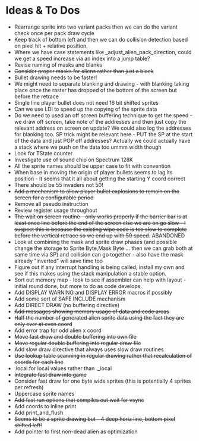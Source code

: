 # Ideas & To Dos

* Rearrange sprite into two variant packs then we can do the variant check once per pack draw cycle
* Keep track of bottom left and then we can do collision detection based on pixel hit + relative position.
* Where we have case statements like _adjust_alien_pack_direction, could we get a speed increase via an index into a jump table?
* Revise naming of masks and blanks
* ~~Consider proper masks for aliens rather than just a block~~
* Bullet drawing needs to be faster!
* We might need to separate blanking and drawing - with blanking taking place once the raster has dropped of the bottom of the screen but before the retrace
* Single line player bullet does not need 16 bit shifted sprites
* Can we use LDI to speed up the copying of the sprite data
* Do we need to used an off screen buffering technique to get the speed - we draw off screen, take note of the addresses and then just copy the relevant address on screen on update?  We could also log the addresses for blanking too.  SP trick might be relevant here - PUT the SP at the start of the data and just POP off addresses?   Actually we could actually have a stack where we push on the data too ummm width though
* Look for TState counter
* Investigate use of sound chip on Spectrum 128K
* All the sprite names should be upper case to fit with convention
* When base in moving the origin of player bullets seems to lag its position - it seems that it all about getting the starting Y coord correct
* There should be 55 invaders not 50!
* ~~Add a mechanism to allow player bullet explosions to remain on the screen for a configurable period~~
* Remove all pseudo instruction
* Review register usage throughout
* ~~The wait on screen routine - only works properly if the barrier bar is at least once line before the end of the screen else we are on go slow - I suspect this is because the existing wipe code is too slow to complete before the vertical retrace so we end up with 50 speed.~~ ABANDONED
* Look at combining the mask and sprite draw phases (and possible change the storage to Sprite Byte,Mask Byte ... then we can grab both at same time via SP) and collision can go together - also have the mask already "inverted" will save time too
* Figure out if any interrupt handling is being called, install my own and see if this makes using the stack manipulation a stable option.
* Sort out memory map - look to see if assembler can help with layout - initial round done, but more to do as code develops.
* Add DISPLAY WARNING and DISPLAY ERROR macros if possibly
* Add some sort of SAFE INCLUDE mechanism
* Add DIRECT DRAW (no buffering directive)
* ~~Add messages showing memory usage of data and code areas~~
* ~~Half the number of generated alien sprite data using the fact they are only ever at even coord~~
* Add error trap for odd alien x coord
* ~~Move fast draw and double buffering into own file~~
* ~~Move regular double buffering into regular draw file~~
* Add slow draw directive that always uses slow draw routines
* ~~Use lookup table scanning in regular drawing rather that recalculation of coords for each line~~
* .local for local values rather than ._local
* ~~Integrate fast draw into game~~
* Consider fast draw for one byte wide sprites (this is potentially 4 sprites per refresh)
* Uppercase sprite names
* ~~Add fast run options that compiles out wait for vsync~~
* Add coords to inline print
* Add print_and_flush
* ~~Seems to be a sprite drawing but - 4 deep horiz line, bottom pixel shifted left!~~
* Add pointer to first non-dead alien as optimization

  